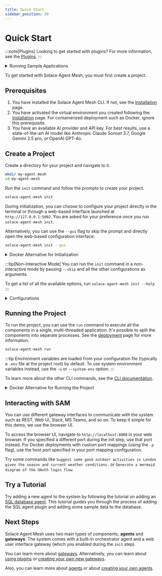 ```yaml
---
title: Quick Start
sidebar_position: 30
---
```


# Quick Start

:::note[Plugins]
Looking to get started with plugins? For more information, see the [Plugins](../concepts/plugins.md).
:::

<details>
  <summary>Running Sample Applications</summary>

  You can run pre-made sample applications to quickly get started with Solace Agent Mesh without needing to set up a project from scratch. These samples are available in the [`samples` directory of the Solace Agent Mesh repository](https://github.com/SolaceLabs/solace-agent-mesh/tree/main/samples).

  :::tip[Running Sample Applications in Docker]
  The sample applications come pre-packaged in the Solace Agent Mesh Docker image, located at `/samples` inside the container. You can run them using the following command:

  ```sh
  docker run --rm -it -p 8000:8000 solace/solace-agent-mesh:latest run /samples/<sample-name>
  ```
  - Replace `<sample-name>` with the name of the sample you want to run, such as `core` or `basic`.
  - Provide the environment variables required as specified in the sample's `env-template` file.
  :::
</details>


To get started with Solace Agent Mesh, you must first create a project.

## Prerequisites

1. You have installed the Solace Agent Mesh CLI. If not, see the [Installation](./installation.md) page.
2. You have activated the virtual environment you created following the [Installation](./installation.md) page. For containerized deployment such as Docker, ignore this prerequisite.
3. You have an available AI provider and API key. For best results, use a state-of-the-art AI model like Anthropic Claude Sonnet 3.7, Google Gemini 2.5 pro, or OpenAI GPT-4o.

## Create a Project

Create a directory for your project and navigate to it.

```sh
mkdir my-agent-mesh
cd my-agent-mesh
```

Run the `init` command and follow the prompts to create your project.

```sh
solace-agent-mesh init
```
During initialization, you can choose to configure your project directly in the terminal or through a web-based interface launched at `http://127.0.0.1:5002`. You are asked for your preference once you run `solace-agent-mesh init`.

Alternatively, you can use the `--gui` flag to skip the prompt and directly open the web-based configuration interface:

```sh
solace-agent-mesh init --gui
```

<details>
  <summary>Docker Alternative for Initialization</summary>

You can also initialize your Solace Agent Mesh project using the official Docker image. This is helpful if you want to avoid local Python/SAM CLI installation or prefer a containerized workflow from the start.

```sh
docker run --rm -it -v "$(pwd):/app" -p 5002:5002 solace/solace-agent-mesh:latest init --gui
```

If the OS architecture on your host is not `linux/amd64`, you would need to add `--platform linux/amd64` when running container.

For Broker Setup, do not select the Broker Type `New local Solace PubSub+ broker container`. This option is incompatible with Docker deployments because the `Download and Run Container` action attempts to download a container image from within the already running container, which causes the operation to fail.

</details>

:::tip[Non-Interactive Mode]
You can run the `init` command in a non-interactive mode by passing `--skip` and all the other configurations as arguments.

To get a list of all the available options, run `solace-agent-mesh init --help`
:::

<details>
  <summary>Configurations</summary>

:::info[Model name format]
<details>
  <summary>Browser-based Configurations</summary>

You need to select the LLM Provider first and supported models are populated under LLM Model Name.

If you're using a non-openai model but hosting it on a custom API that follows the OpenAI standards, like Ollama or LiteLLM, you can select the `OpenAI Compatible Provider`.

</details>

<details >
  <summary>CLI-based Configurations</summary>

You need to explicitly specify the model in the format provider/name. For example, `openai/gpt-4o`.

If you're using a non-openai model but hosting it on a custom API that follows the OpenAI standards, like Ollama or LiteLLM, you can still use the `openai` provider.

For example: `openai/llama-3.3-7b`

</details>

This is the case for all the model names, such as LLMs, image generators, embedding models, etc.
:::

:::info[Running the project using Official Docker image]

For deployments that use the official Docker image, ensure the following:
- Do not use Solace PubSub+ broker container.
- Set `FastAPI Host` to `0.0.0.0`.
:::

</details>

## Running the Project

To run the project, you can use the `run` command to execute all the components in a single, multi-threaded application. It's possible to split the components into separate processes. See the [deployment](../deployment/deploy.md) page for more information.

```sh
solace-agent-mesh run
```

:::tip
Environment variables are loaded from your configuration file (typically a `.env` file at the project root) by default. To use system environment variables instead, use the `-u` or `--system-env` option.
:::

To learn more about the other CLI commands, see the [CLI documentation](../concepts/cli.md).

<details>
  <summary>Docker Alternative for Running the Project</summary>

You can also run your Solace Agent Mesh project using the official Docker image. This is helpful if you want to avoid local Python/SAM CLI installation or prefer a containerized workflow from the start.

```sh
docker run --rm -it -v "$(pwd):/app" -p 8000:8000 solace/solace-agent-mesh:latest run
```

If your host system architecture is not `linux/amd64`, add the `--platform linux/amd64` flag when you run the container.

:::warning
If you are using third-party Python packages or Solace Agent Mesh plugins, you need to build a custom Docker image off the official image and install the required packages there, and then run that custom image instead.

```Dockerfile
FROM solace/solace-agent-mesh:latest
# Option 1: Install a specific package
RUN python3.11 -m pip install --no-cache-dir <your-package>
# Option 2: use a requirements.txt file
COPY requirements.txt .
RUN python3.11 -m pip install --no-cache-dir -r requirements.txt

ENTRYPOINT ["solace-agent-mesh"]
```

Then build and run your custom image:

```sh
docker build -t my-custom-image .
docker run --rm -it -v "$(pwd):/app" -p 8000:8000 my-custom-image run
```
:::
</details>

## Interacting with SAM

You can use different gateway interfaces to communicate with the system such as REST, Web UI, Slack, MS Teams, and so on. To keep it simple for this demo, we use the browser UI.

To access the browser UI, navigate to `http://localhost:8000` in your web browser. If you specified a different port during the init step, use that port instead. For Docker deployments with custom port mappings (using the `-p` flag), use the host port specified in your port mapping configuration.

Try some commands like `Suggest some good outdoor activities in London given the season and current weather conditions.` or `Generate a mermaid diagram of the OAuth login flow`.


## Try a Tutorial

Try adding a new agent to the system by following the tutorial on adding an [SQL database agent](../tutorials/sql-database.md). This tutorial guides you through the process of adding the SQL agent plugin and adding some sample data to the database.

## Next Steps

Solace Agent Mesh uses two main types of components, **agents** and **gateways**. The system comes with a built-in orchestrator agent and a web user interface gateway (which you enabled during the `init` step).

You can learn more about [gateways](../concepts/gateways.md). Alternatively, you can learn about [using plugins](../concepts/plugins.md#use-a-plugin) or [creating your own new gateways](../user-guide/create-gateways.md).

Also, you can learn more about [agents](../concepts/agents.md) or about [creating your own agents](../user-guide/create-agents.md).
